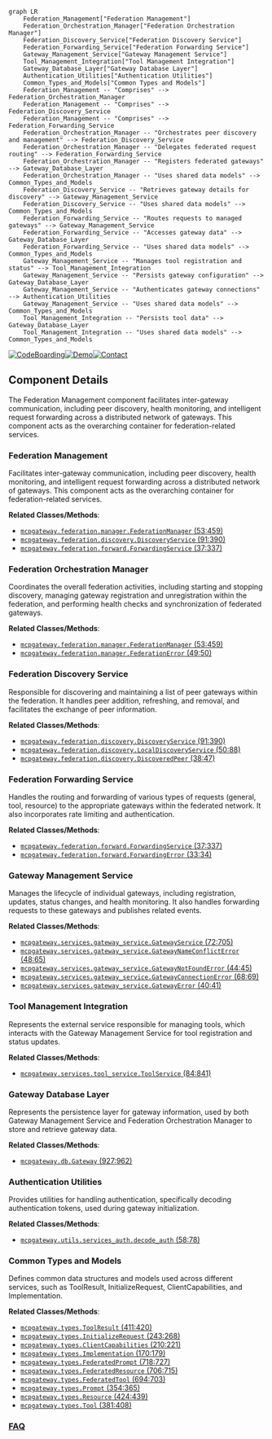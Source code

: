 ```mermaid
graph LR
    Federation_Management["Federation Management"]
    Federation_Orchestration_Manager["Federation Orchestration Manager"]
    Federation_Discovery_Service["Federation Discovery Service"]
    Federation_Forwarding_Service["Federation Forwarding Service"]
    Gateway_Management_Service["Gateway Management Service"]
    Tool_Management_Integration["Tool Management Integration"]
    Gateway_Database_Layer["Gateway Database Layer"]
    Authentication_Utilities["Authentication Utilities"]
    Common_Types_and_Models["Common Types and Models"]
    Federation_Management -- "Comprises" --> Federation_Orchestration_Manager
    Federation_Management -- "Comprises" --> Federation_Discovery_Service
    Federation_Management -- "Comprises" --> Federation_Forwarding_Service
    Federation_Orchestration_Manager -- "Orchestrates peer discovery and management" --> Federation_Discovery_Service
    Federation_Orchestration_Manager -- "Delegates federated request routing" --> Federation_Forwarding_Service
    Federation_Orchestration_Manager -- "Registers federated gateways" --> Gateway_Database_Layer
    Federation_Orchestration_Manager -- "Uses shared data models" --> Common_Types_and_Models
    Federation_Discovery_Service -- "Retrieves gateway details for discovery" --> Gateway_Management_Service
    Federation_Discovery_Service -- "Uses shared data models" --> Common_Types_and_Models
    Federation_Forwarding_Service -- "Routes requests to managed gateways" --> Gateway_Management_Service
    Federation_Forwarding_Service -- "Accesses gateway data" --> Gateway_Database_Layer
    Federation_Forwarding_Service -- "Uses shared data models" --> Common_Types_and_Models
    Gateway_Management_Service -- "Manages tool registration and status" --> Tool_Management_Integration
    Gateway_Management_Service -- "Persists gateway configuration" --> Gateway_Database_Layer
    Gateway_Management_Service -- "Authenticates gateway connections" --> Authentication_Utilities
    Gateway_Management_Service -- "Uses shared data models" --> Common_Types_and_Models
    Tool_Management_Integration -- "Persists tool data" --> Gateway_Database_Layer
    Tool_Management_Integration -- "Uses shared data models" --> Common_Types_and_Models
```
[![CodeBoarding](https://img.shields.io/badge/Generated%20by-CodeBoarding-9cf?style=flat-square)](https://github.com/CodeBoarding/CodeBoarding)[![Demo](https://img.shields.io/badge/Try%20our-Demo-blue?style=flat-square)](https://www.codeboarding.org/demo)[![Contact](https://img.shields.io/badge/Contact%20us%20-%20contact@codeboarding.org-lightgrey?style=flat-square)](mailto:contact@codeboarding.org)

## Component Details

The Federation Management component facilitates inter-gateway communication, including peer discovery, health monitoring, and intelligent request forwarding across a distributed network of gateways. This component acts as the overarching container for federation-related services.

### Federation Management
Facilitates inter-gateway communication, including peer discovery, health monitoring, and intelligent request forwarding across a distributed network of gateways. This component acts as the overarching container for federation-related services.


**Related Classes/Methods**:

- <a href="https://github.com/IBM/mcp-context-forge/blob/master/mcpgateway/federation/manager.py#L53-L459" target="_blank" rel="noopener noreferrer">`mcpgateway.federation.manager.FederationManager` (53:459)</a>
- <a href="https://github.com/IBM/mcp-context-forge/blob/master/mcpgateway/federation/discovery.py#L91-L390" target="_blank" rel="noopener noreferrer">`mcpgateway.federation.discovery.DiscoveryService` (91:390)</a>
- <a href="https://github.com/IBM/mcp-context-forge/blob/master/mcpgateway/federation/forward.py#L37-L337" target="_blank" rel="noopener noreferrer">`mcpgateway.federation.forward.ForwardingService` (37:337)</a>


### Federation Orchestration Manager
Coordinates the overall federation activities, including starting and stopping discovery, managing gateway registration and unregistration within the federation, and performing health checks and synchronization of federated gateways.


**Related Classes/Methods**:

- <a href="https://github.com/IBM/mcp-context-forge/blob/master/mcpgateway/federation/manager.py#L53-L459" target="_blank" rel="noopener noreferrer">`mcpgateway.federation.manager.FederationManager` (53:459)</a>
- <a href="https://github.com/IBM/mcp-context-forge/blob/master/mcpgateway/federation/manager.py#L49-L50" target="_blank" rel="noopener noreferrer">`mcpgateway.federation.manager.FederationError` (49:50)</a>


### Federation Discovery Service
Responsible for discovering and maintaining a list of peer gateways within the federation. It handles peer addition, refreshing, and removal, and facilitates the exchange of peer information.


**Related Classes/Methods**:

- <a href="https://github.com/IBM/mcp-context-forge/blob/master/mcpgateway/federation/discovery.py#L91-L390" target="_blank" rel="noopener noreferrer">`mcpgateway.federation.discovery.DiscoveryService` (91:390)</a>
- <a href="https://github.com/IBM/mcp-context-forge/blob/master/mcpgateway/federation/discovery.py#L50-L88" target="_blank" rel="noopener noreferrer">`mcpgateway.federation.discovery.LocalDiscoveryService` (50:88)</a>
- <a href="https://github.com/IBM/mcp-context-forge/blob/master/mcpgateway/federation/discovery.py#L38-L47" target="_blank" rel="noopener noreferrer">`mcpgateway.federation.discovery.DiscoveredPeer` (38:47)</a>


### Federation Forwarding Service
Handles the routing and forwarding of various types of requests (general, tool, resource) to the appropriate gateways within the federated network. It also incorporates rate limiting and authentication.


**Related Classes/Methods**:

- <a href="https://github.com/IBM/mcp-context-forge/blob/master/mcpgateway/federation/forward.py#L37-L337" target="_blank" rel="noopener noreferrer">`mcpgateway.federation.forward.ForwardingService` (37:337)</a>
- <a href="https://github.com/IBM/mcp-context-forge/blob/master/mcpgateway/federation/forward.py#L33-L34" target="_blank" rel="noopener noreferrer">`mcpgateway.federation.forward.ForwardingError` (33:34)</a>


### Gateway Management Service
Manages the lifecycle of individual gateways, including registration, updates, status changes, and health monitoring. It also handles forwarding requests to these gateways and publishes related events.


**Related Classes/Methods**:

- <a href="https://github.com/IBM/mcp-context-forge/blob/master/mcpgateway/services/gateway_service.py#L72-L705" target="_blank" rel="noopener noreferrer">`mcpgateway.services.gateway_service.GatewayService` (72:705)</a>
- <a href="https://github.com/IBM/mcp-context-forge/blob/master/mcpgateway/services/gateway_service.py#L48-L65" target="_blank" rel="noopener noreferrer">`mcpgateway.services.gateway_service.GatewayNameConflictError` (48:65)</a>
- <a href="https://github.com/IBM/mcp-context-forge/blob/master/mcpgateway/services/gateway_service.py#L44-L45" target="_blank" rel="noopener noreferrer">`mcpgateway.services.gateway_service.GatewayNotFoundError` (44:45)</a>
- <a href="https://github.com/IBM/mcp-context-forge/blob/master/mcpgateway/services/gateway_service.py#L68-L69" target="_blank" rel="noopener noreferrer">`mcpgateway.services.gateway_service.GatewayConnectionError` (68:69)</a>
- <a href="https://github.com/IBM/mcp-context-forge/blob/master/mcpgateway/services/gateway_service.py#L40-L41" target="_blank" rel="noopener noreferrer">`mcpgateway.services.gateway_service.GatewayError` (40:41)</a>


### Tool Management Integration
Represents the external service responsible for managing tools, which interacts with the Gateway Management Service for tool registration and status updates.


**Related Classes/Methods**:

- <a href="https://github.com/IBM/mcp-context-forge/blob/master/mcpgateway/services/tool_service.py#L84-L841" target="_blank" rel="noopener noreferrer">`mcpgateway.services.tool_service.ToolService` (84:841)</a>


### Gateway Database Layer
Represents the persistence layer for gateway information, used by both Gateway Management Service and Federation Orchestration Manager to store and retrieve gateway data.


**Related Classes/Methods**:

- <a href="https://github.com/IBM/mcp-context-forge/blob/master/mcpgateway/db.py#L927-L962" target="_blank" rel="noopener noreferrer">`mcpgateway.db.Gateway` (927:962)</a>


### Authentication Utilities
Provides utilities for handling authentication, specifically decoding authentication tokens, used during gateway initialization.


**Related Classes/Methods**:

- <a href="https://github.com/IBM/mcp-context-forge/blob/master/mcpgateway/utils/services_auth.py#L58-L78" target="_blank" rel="noopener noreferrer">`mcpgateway.utils.services_auth.decode_auth` (58:78)</a>


### Common Types and Models
Defines common data structures and models used across different services, such as ToolResult, InitializeRequest, ClientCapabilities, and Implementation.


**Related Classes/Methods**:

- <a href="https://github.com/IBM/mcp-context-forge/blob/master/mcpgateway/types.py#L411-L420" target="_blank" rel="noopener noreferrer">`mcpgateway.types.ToolResult` (411:420)</a>
- <a href="https://github.com/IBM/mcp-context-forge/blob/master/mcpgateway/types.py#L243-L268" target="_blank" rel="noopener noreferrer">`mcpgateway.types.InitializeRequest` (243:268)</a>
- <a href="https://github.com/IBM/mcp-context-forge/blob/master/mcpgateway/types.py#L210-L221" target="_blank" rel="noopener noreferrer">`mcpgateway.types.ClientCapabilities` (210:221)</a>
- <a href="https://github.com/IBM/mcp-context-forge/blob/master/mcpgateway/types.py#L170-L179" target="_blank" rel="noopener noreferrer">`mcpgateway.types.Implementation` (170:179)</a>
- <a href="https://github.com/IBM/mcp-context-forge/blob/master/mcpgateway/types.py#L718-L727" target="_blank" rel="noopener noreferrer">`mcpgateway.types.FederatedPrompt` (718:727)</a>
- <a href="https://github.com/IBM/mcp-context-forge/blob/master/mcpgateway/types.py#L706-L715" target="_blank" rel="noopener noreferrer">`mcpgateway.types.FederatedResource` (706:715)</a>
- <a href="https://github.com/IBM/mcp-context-forge/blob/master/mcpgateway/types.py#L694-L703" target="_blank" rel="noopener noreferrer">`mcpgateway.types.FederatedTool` (694:703)</a>
- <a href="https://github.com/IBM/mcp-context-forge/blob/master/mcpgateway/types.py#L354-L365" target="_blank" rel="noopener noreferrer">`mcpgateway.types.Prompt` (354:365)</a>
- <a href="https://github.com/IBM/mcp-context-forge/blob/master/mcpgateway/types.py#L424-L439" target="_blank" rel="noopener noreferrer">`mcpgateway.types.Resource` (424:439)</a>
- <a href="https://github.com/IBM/mcp-context-forge/blob/master/mcpgateway/types.py#L381-L408" target="_blank" rel="noopener noreferrer">`mcpgateway.types.Tool` (381:408)</a>




### [FAQ](https://github.com/CodeBoarding/GeneratedOnBoardings/tree/main?tab=readme-ov-file#faq)